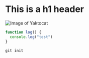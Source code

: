 # This is a h1 header
![Image of Yaktocat](https://octodex.github.com/images/yaktocat.png)

```javascript
function log() {
  console.log("test")
}
```

```
git init
```
